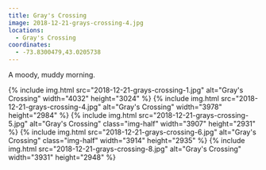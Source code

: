 ```yaml
---
title: Gray's Crossing
image: 2018-12-21-grays-crossing-4.jpg
locations:
  - Gray's Crossing
coordinates:
  - -73.8300479,43.0205738
---
```


A moody, muddy morning.

<div class="photos">
{% include img.html src="2018-12-21-grays-crossing-1.jpg" alt="Gray's Crossing" width="4032" height="3024" %}
{% include img.html src="2018-12-21-grays-crossing-4.jpg" alt="Gray's Crossing" width="3978" height="2984" %}
{% include img.html src="2018-12-21-grays-crossing-5.jpg" alt="Gray's Crossing" class="img-half" width="3907" height="2931" %}
{% include img.html src="2018-12-21-grays-crossing-6.jpg" alt="Gray's Crossing" class="img-half" width="3914" height="2935" %}
{% include img.html src="2018-12-21-grays-crossing-8.jpg" alt="Gray's Crossing" width="3931" height="2948" %}
</div>
